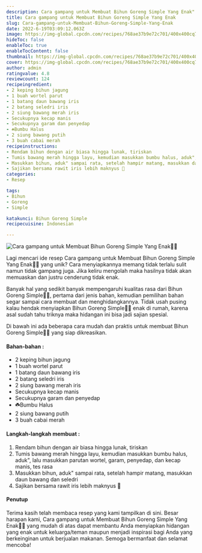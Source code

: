 ```yaml
---
description: Cara gampang untuk Membuat Bihun Goreng Simple Yang Enak"
title: Cara gampang untuk Membuat Bihun Goreng Simple Yang Enak
slug: Cara-gampang-untuk-Membuat-Bihun-Goreng-Simple-Yang-Enak
date: 2022-6-19T03:09:12.063Z
image: https://img-global.cpcdn.com/recipes/768ae37b9e72c701/400x400cq70/photo.jpg
hideToc: false
enableToc: true
enableTocContent: false
thumbnail: https://img-global.cpcdn.com/recipes/768ae37b9e72c701/400x400cq70/photo.jpg
cover: https://img-global.cpcdn.com/recipes/768ae37b9e72c701/400x400cq70/photo.jpg
author: admin
ratingvalue: 4.8
reviewcount: 124
recipeingredient:
- 2 keping bihun jagung
- 1 buah wortel parut
- 1 batang daun bawang iris
- 2 batang seledri iris
- 2 siung bawang merah iris
- Secukupnya kecap manis
- Secukupnya garam dan penyedap
- ☘️Bumbu Halus
- 2 siung bawang putih
- 3 buah cabai merah
recipeinstructions:
- Rendam bihun dengan air biasa hingga lunak, tiriskan
- Tumis bawang merah hingga layu, kemudian masukkan bumbu halus, aduk", lalu masukkan parutan wortel, garam, penyedap, dan kecap manis, tes rasa
- Masukkan bihun, aduk" sampai rata, setelah hampir matang, masukkan daun bawang dan seledri
- Sajikan bersama rawit iris lebih maknyus 🤤
categories:
- Resep

tags:
- Bihun
- Goreng
- Simple

katakunci: Bihun Goreng Simple
recipecuisine: Indonesian

---
```


![Cara gampang untuk Membuat Bihun Goreng Simple Yang Enak👩‍🍳](https://img-global.cpcdn.com/recipes/768ae37b9e72c701/400x400cq70/photo.jpg)

Lagi mencari ide resep Cara gampang untuk Membuat Bihun Goreng Simple Yang Enak👩‍🍳 yang unik? Cara menyiapkannya memang tidak terlalu sulit namun tidak gampang juga. Jika keliru mengolah maka hasilnya tidak akan memuaskan dan justru cenderung tidak enak.

Banyak hal yang sedikit banyak mempengaruhi kualitas rasa dari Bihun Goreng Simple👩‍🍳, pertama dari jenis bahan, kemudian pemilihan bahan segar sampai cara membuat dan menghidangkannya. Tidak usah pusing kalau hendak menyiapkan Bihun Goreng Simple👩‍🍳 enak di rumah, karena asal sudah tahu triknya maka hidangan ini bisa jadi sajian spesial.

Di bawah ini ada beberapa cara mudah dan praktis untuk membuat Bihun Goreng Simple👩‍🍳 yang siap dikreasikan.

<!--inarticleads1-->

#### Bahan-bahan :

- 2 keping bihun jagung
- 1 buah wortel parut
- 1 batang daun bawang iris
- 2 batang seledri iris
- 2 siung bawang merah iris
- Secukupnya kecap manis
- Secukupnya garam dan penyedap
- ☘️Bumbu Halus
- 2 siung bawang putih
- 3 buah cabai merah

<!--inarticleads2-->

#### Langkah-langkah membuat :

1. Rendam bihun dengan air biasa hingga lunak, tiriskan
1. Tumis bawang merah hingga layu, kemudian masukkan bumbu halus, aduk", lalu masukkan parutan wortel, garam, penyedap, dan kecap manis, tes rasa
1. Masukkan bihun, aduk" sampai rata, setelah hampir matang, masukkan daun bawang dan seledri
1. Sajikan bersama rawit iris lebih maknyus 🤤

#### Penutup

Terima kasih telah membaca resep yang kami tampilkan di sini. Besar harapan kami, Cara gampang untuk Membuat Bihun Goreng Simple Yang Enak👩‍🍳 yang mudah di atas dapat membantu Anda menyiapkan hidangan yang enak untuk keluarga/teman maupun menjadi inspirasi bagi Anda yang berkeinginan untuk berjualan makanan. Semoga bermanfaat dan selamat mencoba!